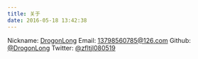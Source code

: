 ```yaml
---
title: 关于
date: 2016-05-18 13:42:38
---
```


<i class="fa fa-user"></i> Nickname: <a href="http://share2your.info">DrogonLong</a>
<i class="fa fa-envelope"></i> Email: <a href="mailto:13798560785@126.com" target="_blank" rel="external">13798560785@126.com</a>
<i class="fa fa-github"></i> Github: <a href="https://github.com/pkjueying" target="_blank" rel="external">@DrogonLong</a>
<i class="fa fa-twitter"></i> Twitter: <a href="https://twitter.com/pkjueying" target="_blank" rel="external">@zfltjl080519</a>

